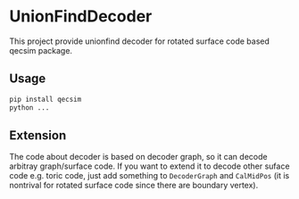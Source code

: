 # UnionFindDecoder

This project provide unionfind decoder for rotated surface code based qecsim package.

## Usage
```bash
pip install qecsim
python ...
```

## Extension
The code about decoder is based on decoder graph, so it can decode arbitray graph/surface code. If you want to extend it to decode other suface code e.g. toric code, 
just add something to `DecoderGraph` and `CalMidPos` (it is nontrival for rotated surface code since there are boundary vertex).
